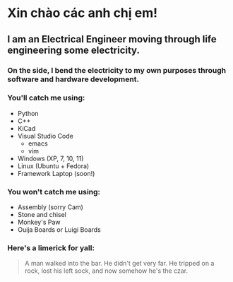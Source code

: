 # Xin chào các anh chị em!
## I am an Electrical Engineer moving through life engineering some electricity.
### On the side, I bend the electricity to my own purposes through software and hardware development.

### You'll catch me using:
- Python
- C++
- KiCad
- Visual Studio Code
  - emacs
  - vim
- Windows (XP, 7, 10, 11)
- Linux (Ubuntu + Fedora)
- Framework Laptop (soon!)

### You won't catch me using:
- Assembly (sorry Cam)
- Stone and chisel
- Monkey's Paw
- Ouija Boards or Luigi Boards

### Here's a limerick for yall:
> A man walked into the bar. He didn't get very far. He tripped on a rock, lost his left sock, and now somehow he's the czar.
